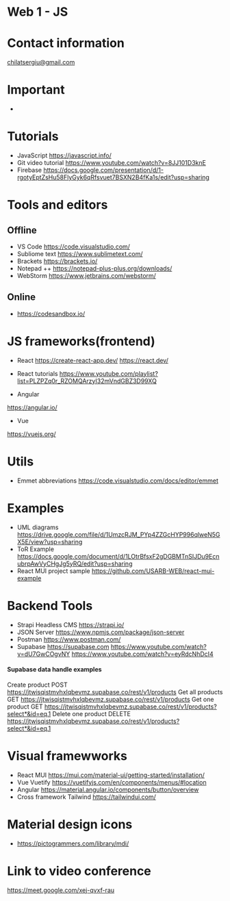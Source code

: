 # Web 1 - JS

# Contact information
chilatsergiu@gmail.com

# Important 
- 

# Tutorials
- JavaScript https://javascript.info/
- Git video tutorial https://www.youtube.com/watch?v=8JJ101D3knE
- Firebase https://docs.google.com/presentation/d/1-rgotyEptZsHu58FlyGyk6qRfsvuet7BSXN2B4fKa1s/edit?usp=sharing

# Tools and editors
## Offline
- VS Code https://code.visualstudio.com/
- Subliome text https://www.sublimetext.com/
- Brackets https://brackets.io/
- Notepad ++ https://notepad-plus-plus.org/downloads/
- WebStorm https://www.jetbrains.com/webstorm/

## Online
- https://codesandbox.io/

# JS frameworks(frontend)
- React
https://create-react-app.dev/
https://react.dev/
- React tutorials 
 https://www.youtube.com/playlist?list=PLZPZq0r_RZOMQArzyI32mVndGBZ3D99XQ

- Angular

https://angular.io/

- Vue

https://vuejs.org/
# Utils
- Emmet abbreviations https://code.visualstudio.com/docs/editor/emmet

# Examples
- UML diagrams https://drive.google.com/file/d/1UmzcRJM_PYp4ZZGcHYP996qlweN5GX5E/view?usp=sharing
- ToR Example https://docs.google.com/document/d/1LOtrBfsxF2gDGBMTnSIJDu9EcnubrpAwVyCHgJg5yRQ/edit?usp=sharing
- React MUI project sample https://github.com/USARB-WEB/react-mui-example

# Backend Tools
- Strapi Headless CMS https://strapi.io/
- JSON Server https://www.npmjs.com/package/json-server
- Postman https://www.postman.com/
- Supabase
 https://supabase.com
 https://www.youtube.com/watch?v=dU7GwCOgvNY
 https://www.youtube.com/watch?v=eyRdcNhDcI4

 #### Supabase data handle examples
 Create product POST https://jtwisqistmvhxlqbevmz.supabase.co/rest/v1/products
 Get all products GET https://jtwisqistmvhxlqbevmz.supabase.co/rest/v1/products
 Get one product GET https://jtwisqistmvhxlqbevmz.supabase.co/rest/v1/products?select*&id=eq.1
 Delete one product DELETE https://jtwisqistmvhxlqbevmz.supabase.co/rest/v1/products?select*&id=eq.1


# Visual framewworks
- React MUI https://mui.com/material-ui/getting-started/installation/
- Vue Vuetify https://vuetifyjs.com/en/components/menus/#location
- Angular https://material.angular.io/components/button/overview
- Cross framework Tailwind https://tailwindui.com/

# Material design icons
 - https://pictogrammers.com/library/mdi/
 


# Link to video conference
https://meet.google.com/xej-qvxf-rau
